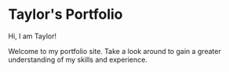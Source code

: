 # Taylor's Portfolio 

Hi, I am Taylor! 

Welcome to my portfolio site. Take a look around to gain a greater understanding of my skills and experience. 
